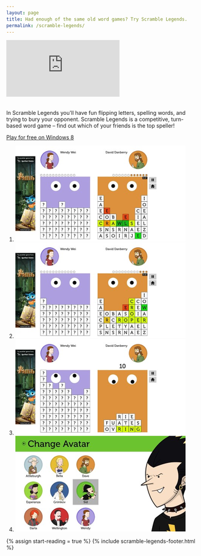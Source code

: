 ```yaml
---
layout: page
title: Had enough of the same old word games? Try Scramble Legends.
permalink: /scramble-legends/
---
```


<div class="windows-surface">
    <div class="video">
        <iframe src="https://www.youtube.com/embed/AG7kktfCPhw" frameborder="0" allowfullscreen></iframe>
    </div>
</div>
<br />

In Scramble Legends you'll have fun flipping letters, spelling words, and trying to bury your opponent. 
Scramble Legends is a competitive, turn-based word game – find out which of your friends is the top speller!

<a class="button center" href="http://apps.microsoft.com/windows/en-us/app/scramble-legends/c9542835-257b-4cea-8c68-175385fe1a1c">Play for free on Windows 8</a>

<ol class="screenshots">
    <li><a href="screenshot1.jpg"><img src="screenshot1.thumb.jpg" /></a></li>
    <li><a href="screenshot2.jpg"><img src="screenshot2.thumb.jpg" /></a></li>
    <li><a href="screenshot3.jpg"><img src="screenshot3.thumb.jpg" /></a></li>
    <li><a href="screenshot4.jpg"><img src="screenshot4.thumb.jpg" /></a></li>
</ol>

{% assign start-reading = true %}
{% include scramble-legends-footer.html %}